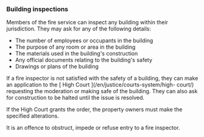 ###  Building inspections

[ ](http://www.irishstatutebook.ie/eli/1981/act/30/enacted/en/html) Members of
the fire service can inspect any building within their jurisdiction. They may
ask for any of the following details:

  * The number of employees or occupants in the building 
  * The purpose of any room or area in the building 
  * The materials used in the building's construction 
  * Any official documents relating to the building's safety 
  * Drawings or plans of the building 

If a fire inspector is not satisfied with the safety of a building, they can
make an application to the [ High Court ](/en/justice/courts-system/high-
court/) requesting the moderation or making safe of the building. They can
also ask for construction to be halted until the issue is resolved.

If the High Court grants the order, the property owners must make the
specified alterations.

It is an offence to obstruct, impede or refuse entry to a fire inspector.

